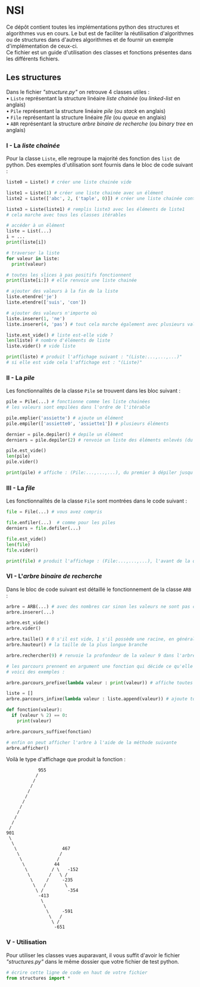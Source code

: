 # NSI
Ce dépôt contient toutes les implémentations python des structures et algorithmes vus en cours. Le but est de faciliter la réutilisation d'algorithmes ou de structures dans d'autres algorithmes et de fournir un exemple d'implémentation de ceux-ci.   
Ce fichier est un guide d'utilisation des classes et fonctions présentes dans les différents fichiers.

## Les structures
Dans le fichier _"structure.py"_ on retrouve 4 classes utiles :  
• `Liste` représentant la structure linéaire _liste chainée_ (ou _linked-list_ en anglais)  
• `Pile` représentant la structure linéaire _pile_ (ou _stack_ en anglais)  
• `File` représentant la structure linéaire _file_ (ou _queue_ en anglais)  
• `ABR` représentant la structure _arbre binaire de recherche_  (ou _binary tree_ en anglais)

### I - La _liste chainée_
Pour la classe `Liste`, elle regroupe la majorité des fonction des `list` de python. Des exemples d'utilisation sont fournis dans le bloc de code suivant :

```python 
liste0 = Liste() # créer une liste chainée vide

liste1 = Liste(1) # créer une liste chainée avec un élément
liste2 = Liste(['abc', 2, ('taple', 0)]) # créer une liste chainée contenant des éléments par défaut

liste3 = Liste(liste1) # remplis liste3 avec les éléments de liste1
# cela marche avec tous les classes itérables

# accéder à un élément
liste = List(...)
i = ...
print(liste[i])

# traverser la liste
for valeur in liste: 
  print(valeur)    

# toutes les slices à pas positifs fonctionnent
print(liste[i:]) # elle renvoie une liste chainée

# ajouter des valeurs à la fin de la liste
liste.etendre('je')
liste.etendre(['suis', 'con'])

# ajouter des valeurs n'importe où
liste.inserer(1, 'ne')
liste.inserer(4, 'pas') # tout cela marche également avec plusieurs valeurs

liste.est_vide() # liste est-elle vide ?
len(liste) # nombre d'éléments de liste
liste.vider() # vide liste

print(liste) # produit l'affichage suivant : "(Liste:...,...,...)"
# si elle est vide cela l'affichage est : "(Liste)"
```

### II - La _pile_

Les fonctionnalités de la classe `Pile` se trouvent dans les bloc suivant :    

```python
pile = Pile(...) # fonctionne comme les liste chainées
# les valeurs sont empilées dans l'ordre de l'itérable

pile.emplier('assiette') # ajoute un élément
pile.empiler(['assiette0', 'assiette1']) # plusieurs éléments

dernier = pile.depiler() # depile un élément
derniers = pile.depiler(2) # renvoie un liste des éléments enlevés (du premier enlevé au dernier)

pile.est_vide() 
len(pile) 
pile.vider() 

print(pile) # affiche : (Pile:...,...,...), du premier à dépiler jusqu'au dernier
```

### III - La _file_

Les fonctionnalités de la classe `File` sont montrées dans le code suivant : 

```python
file = File(...) # vous avez compris

file.enfiler(...)  # comme pour les piles
derniers = file.defiler(...) 

file.est_vide()
len(file)
file.vider()

print(file) # produit l'affichage : (File:...,...,...), l'avant de la queue est à droite 
```

### VI - L'_arbre binaire de recherche_

Dans le bloc de code suivant est détaillé le fonctionnement de la classe `ARB` :  

```python
arbre = ARB(...) # avec des nombres car sinon les valeurs ne sont pas comparables
arbre.inserer(...)

arbre.est_vide()
arbre.vider()

arbre.taille() # 0 s'il est vide, 1 s'il possède une racine, en général le nombre de noeuds
arbre.hauteur() # la taille de la plus longue branche

arbre.rechercher(9) # renvoie la profondeur de la valeur 9 dans l'arbre (et 0 si elle n'y est pas) 

# les parcours prennent en argument une fonction qui décide ce qu'elle fait de la valeur
# voici des exemples :

arbre.parcours_prefixe(lambda valeur : print(valeur)) # affiche toutes les valeurs

liste = []
arbre.parcours_infixe(lambda valeur : liste.append(valeur)) # ajoute toutes la valeurs à liste

def fonction(valeur):
  if (valeur % 2) == 0:
    print(valeur)

arbre.parcours_suffixe(fonction)

# enfin on peut afficher l'arbre à l'aide de la méthode suivante
arbre.afficher()
```

Voilà le type d'affichage que produit la fonction :  

```console
            955
           /
          /
         /
        /
       /
      /
     /
    /
   /
  /
 /
901
 \
  \
   \                 467
    \               /
     \             /
      \           44
       \         / \   -152
        \       /   \ /
         \     /     -235
          \   /       \
           \ /         -354
            -413
             \
              \
               \     -591
                \   /
                 \ /
                  -651
```

### V - Utilisation

Pour utiliser les classes vues auparavant, il vous suffit d'avoir le fichier _"structures.py"_ dans le même dossier que votre fichier de test python. 
```python
# écrire cette ligne de code en haut de votre fichier
from structures import * 
```
